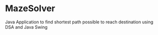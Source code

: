 # MazeSolver
Java Application to find shortest path possible to reach destination using DSA and Java Swing
